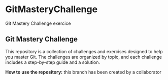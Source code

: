 # GitMasteryChallenge
Git Mastery Challenge exercice 
## Git Mastery Challenge

This repository is a collection of challenges and exercises designed to help you master Git. The challenges are organized by topic, and each challenge includes a step-by-step guide and a solution.

**How to use the repository:**
this branch has been created by a collaborator 
